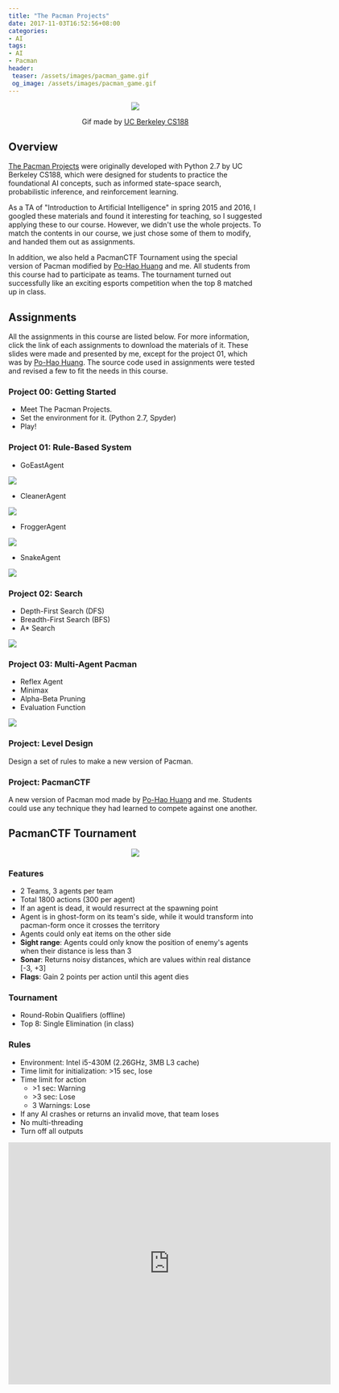 ```yaml
---
title: "The Pacman Projects"
date: 2017-11-03T16:52:56+08:00
categories:
- AI
tags:
- AI
- Pacman
header:
 teaser: /assets/images/pacman_game.gif
 og_image: /assets/images/pacman_game.gif
---
```


<p style="text-align: center;"><img src="/assets/images/pacman_game.gif" /></p>
<p style="text-align: center;">Gif made by <a href="http://ai.berkeley.edu/project_overview.html" target="_blank">UC Berkeley CS188</a></p>

## Overview

[The Pacman Projects](http://ai.berkeley.edu/project_overview.html) were originally developed with Python 2.7 by UC Berkeley CS188, which were designed for students to practice the foundational AI concepts, such as informed state-space search, probabilistic inference, and reinforcement learning.

As a TA of "Introduction to Artificial Intelligence" in spring 2015 and 2016, I googled these materials and found it interesting for teaching, so I suggested applying these to our course. However, we didn't use the whole projects. To match the contents in our course, we just chose some of them to modify, and handed them out as assignments.

In addition, we also held a PacmanCTF Tournament using the special version of Pacman modified by [Po-Hao Huang](https://github.com/Po-haoHuang) and me. All students from this course had to participate as teams. The tournament turned out successfully like an exciting esports competition when the top 8 matched up in class.

## Assignments

All the assignments in this course are listed below. For more information, click the link of each assignments to download the materials of it. These slides were made and presented by me, except for the project 01, which was by [Po-Hao Huang](https://github.com/Po-haoHuang). The source code used in assignments were tested and revised a few to fit the needs in this course.

### Project 00: Getting Started

- Meet The Pacman Projects.
- Set the environment for it. (Python 2.7, Spyder)
- Play!

### Project 01: Rule-Based System

- GoEastAgent

![](/assets/images/Pacman_P1-1.jpg)

- CleanerAgent

![](/assets/images/Pacman_P1-2.jpg)

- FroggerAgent

![](/assets/images/Pacman_P1-3.jpg)

- SnakeAgent

![](/assets/images/Pacman_P1-4.jpg)

### Project 02: Search

- Depth-First Search (DFS)
- Breadth-First Search (BFS)
- A* Search

![](/assets/images/Pacman_P2.jpg)

### Project 03: Multi-Agent Pacman

- Reflex Agent
- Minimax
- Alpha-Beta Pruning
- Evaluation Function

![](/assets/images/Pacman_P3.jpg)

### Project: Level Design

Design a set of rules to make a new version of Pacman.

### Project: PacmanCTF

A new version of Pacman mod made by [Po-Hao Huang](https://github.com/Po-haoHuang) and me. Students could use any technique they had learned to compete against one another.

## PacmanCTF Tournament

<p style="text-align: center;"><img src="/assets/images/Pacman_CTF.jpg" /></p>

### Features

- 2 Teams, 3 agents per team
- Total 1800 actions (300 per agent)
- If an agent is dead, it would resurrect at the spawning point
- Agent is in ghost-form on its team's side, while it would transform into pacman-form once it crosses the territory
- Agents could only eat items on the other side
- **Sight range**: Agents could only know the position of enemy's agents when their distance is less than 3
- **Sonar**: Returns noisy distances, which are values within real distance [-3, +3]
- **Flags**: Gain 2 points per action until this agent dies

### Tournament

- Round-Robin Qualifiers (offline)
- Top 8: Single Elimination (in class)

### Rules

- Environment: Intel i5-430M (2.26GHz, 3MB L3 cache)
- Time limit for initialization: >15 sec, lose
- Time limit for action
	- \>1 sec: Warning
	- \>3 sec: Lose
	- 3 Warnings: Lose
- If any AI crashes or returns an invalid move, that team loses
- No multi-threading
- Turn off all outputs

<p style="text-align: center;"><iframe width="640" height="480" src="https://www.youtube.com/embed/Z_L67oJmthg?rel=0" frameborder="0" allowfullscreen></iframe></p>

